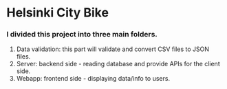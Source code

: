 # Helsinki City Bike
### I divided this project into three main folders.
1. Data validation: this part will validate and convert CSV files to JSON files.
2. Server: backend side - reading database and provide APIs for the client side.
3. Webapp: frontend side - displaying data/info to users.